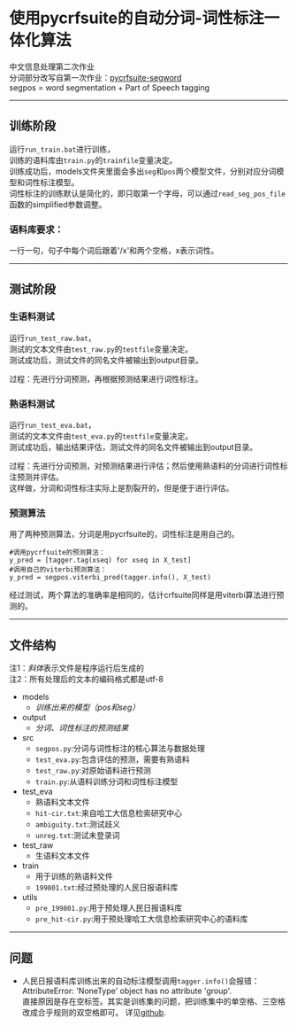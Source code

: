 # 使用pycrfsuite的自动分词-词性标注一体化算法

中文信息处理第二次作业  
分词部分改写自第一次作业：[pycrfsuite-segword](https://github.com/Ricozero/pycrfsuite-segword)  
segpos = word segmentation + Part of Speech tagging

---

## 训练阶段

运行`run_train.bat`进行训练，  
训练的语料库由`train.py`的`trainfile`变量决定。  
训练成功后，models文件夹里面会多出`seg`和`pos`两个模型文件，分别对应分词模型和词性标注模型。  
词性标注的训练默认是简化的，即只取第一个字母，可以通过`read_seg_pos_file`函数的simplified参数调整。

### 语料库要求：

一行一句，句子中每个词后跟着'/x'和两个空格，x表示词性。

---

## 测试阶段

### 生语料测试

运行`run_test_raw.bat`，  
测试的文本文件由`test_raw.py`的`testfile`变量决定。  
测试成功后，测试文件的同名文件被输出到output目录。  

过程：先进行分词预测，再根据预测结果进行词性标注。

### 熟语料测试

运行`run_test_eva.bat`，  
测试的文本文件由`test_eva.py`的`testfile`变量决定。  
测试成功后，输出结果评估，测试文件的同名文件被输出到output目录。  

过程：先进行分词预测，对预测结果进行评估；然后使用熟语料的分词进行词性标注预测并评估。  
这样做，分词和词性标注实际上是割裂开的，但是便于进行评估。

### 预测算法

用了两种预测算法，分词是用pycrfsuite的，词性标注是用自己的。

    #调用pycrfsuite的预测算法：
    y_pred = [tagger.tag(xseq) for xseq in X_test]
    #调用自己的viterbi预测算法：
    y_pred = segpos.viterbi_pred(tagger.info(), X_test)

经过测试，两个算法的准确率是相同的，估计crfsuite同样是用viterbi算法进行预测的。

---

## 文件结构

注1：*斜体*表示文件是程序运行后生成的  
注2：所有处理后的文本的编码格式都是utf-8

- models
  - *训练出来的模型（pos和seg）*
- output
  - *分词、词性标注的预测结果*
- src
  - `segpos.py`:分词与词性标注的核心算法与数据处理
  - `test_eva.py`:包含评估的预测，需要有熟语料
  - `test_raw.py`:对原始语料进行预测
  - `train.py`:从语料训练分词和词性标注模型
- test_eva
  - 熟语料文本文件
  - `hit-cir.txt`:来自哈工大信息检索研究中心
  - `ambiguity.txt`:测试歧义
  - `unreg.txt`:测试未登录词
- test_raw
  - 生语料文本文件
- train
  - 用于训练的熟语料文件
  - `199801.txt`:经过预处理的人民日报语料库
- utils
  - `pre_199801.py`:用于预处理人民日报语料库
  - `pre_hit-cir.py`:用于预处理哈工大信息检索研究中心的语料库

---

## 问题

- 人民日报语料库训练出来的自动标注模型调用`tagger.info()`会报错：AttributeError: 'NoneType' object has no attribute 'group'.  
直接原因是存在空标签。其实是训练集的问题，把训练集中的单空格、三空格改成合乎规则的双空格即可。
详见[github](https://github.com/scrapinghub/python-crfsuite/issues/14).